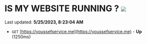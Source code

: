 # IS MY WEBSITE RUNNING ? [![](https://img.shields.io/static/v1?label=Sponsor&message=%E2%9D%A4&logo=GitHub&color=%23fe8e86)](https://github.com/sponsors/<username>)

Last updated: **5/25/2023, 8:23:04 AM**

- `GET` [https://youssefservice.me](https://youssefservice.me) - **Up** (1250ms)
